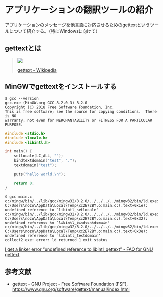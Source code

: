 # アプリケーションの翻訳ツールの紹介
アプリケーションのメッセージを他言語に対応させるためのgettextというツールについて紹介する。（特にWindowsに向けて）

## gettextとは

> ![](https://upload.wikimedia.org/wikipedia/commons/thumb/6/6b/Gettext.svg/220px-Gettext.svg.png)
> 
> [gettext - Wikipedia](https://ja.wikipedia.org/wiki/Gettext)

## MinGWでgettextをインストールする

```
$ gcc --version
gcc.exe (MinGW.org GCC-8.2.0-3) 8.2.0
Copyright (C) 2018 Free Software Foundation, Inc.
This is free software; see the source for copying conditions.  There is NO
warranty; not even for MERCHANTABILITY or FITNESS FOR A PARTICULAR PURPOSE.
```

```c
#include <stdio.h>
#include <locale.h>
#include <libintl.h>

int main() {
    setlocale(LC_ALL, "");
    bindtextdomain("test", ".");
    textdomain("test");

    puts("hello world.\n");

    return 0;
}
```

```
$ gcc main.c
c:/mingw/bin/../lib/gcc/mingw32/8.2.0/../../../../mingw32/bin/ld.exe: C:\Users\nozo\AppData\Local\Temp\cc2E72BY.o:main.c:(.text+0x1e): undefined reference to `libintl_setlocale'
c:/mingw/bin/../lib/gcc/mingw32/8.2.0/../../../../mingw32/bin/ld.exe: C:\Users\nozo\AppData\Local\Temp\cc2E72BY.o:main.c:(.text+0x32): undefined reference to `libintl_bindtextdomain'
c:/mingw/bin/../lib/gcc/mingw32/8.2.0/../../../../mingw32/bin/ld.exe: C:\Users\nozo\AppData\Local\Temp\cc2E72BY.o:main.c:(.text+0x3e): undefined reference to `libintl_textdomain'
collect2.exe: error: ld returned 1 exit status
```

[I get a linker error “undefined reference to libintl_gettext” - FAQ for GNU gettext](https://www.gnu.org/software/gettext/FAQ.html#integrating_undefined)



## 参考文献
- gettext - GNU Project - Free Software Foundation (FSF), https://www.gnu.org/software/gettext/manual/index.html
